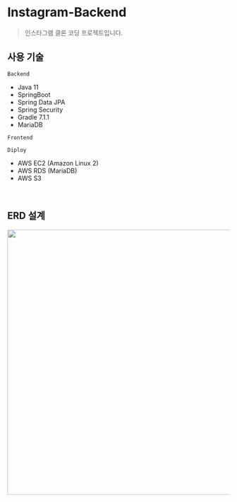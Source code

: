 # Instagram-Backend
> 인스타그램 클론 코딩 프로젝트입니다.

## 사용 기술
`Backend`
- Java 11
- SpringBoot
- Spring Data JPA
- Spring Security
- Gradle 7.1.1
- MariaDB

`Frontend`


`Diploy`
- AWS EC2 (Amazon Linux 2)
- AWS RDS (MariaDB)
- AWS S3
<br>

## ERD 설계
<img src="https://user-images.githubusercontent.com/47477359/133260507-7daff0ec-b1a9-405d-b80e-5ea88b557472.png" width="600px">
